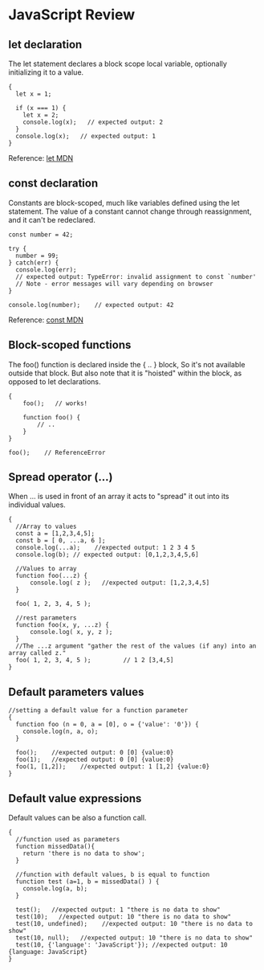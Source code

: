 # JavaScript Review

## let declaration

The let statement declares a block scope local variable, optionally initializing it to a value.

```
{
  let x = 1;

  if (x === 1) {
    let x = 2;
    console.log(x);   // expected output: 2
  }
  console.log(x);   // expected output: 1
}
```

Reference: [let MDN](https://developer.mozilla.org/en-US/docs/Web/JavaScript/Reference/Statements/let)

## const declaration

Constants are block-scoped, much like variables defined using the let statement. The value of a constant cannot change through reassignment, and it can't be redeclared.

```
const number = 42;

try {
  number = 99;
} catch(err) {
  console.log(err);
  // expected output: TypeError: invalid assignment to const `number'
  // Note - error messages will vary depending on browser
}

console.log(number);    // expected output: 42
```

Reference: [const MDN](https://developer.mozilla.org/en-US/docs/Web/JavaScript/Reference/Statements/const)

## Block-scoped functions

The foo() function is declared inside the { .. } block, So it's not available outside that block.
But also note that it is "hoisted" within the block, as opposed to let declarations.

```
{
	foo();   // works!

	function foo() {
		// ..
	}
}

foo();    // ReferenceError
```

## Spread operator (...)

When ... is used in front of an array it acts to "spread" it out into its individual values.

```
{
  //Array to values
  const a = [1,2,3,4,5];
  const b = [ 0, ...a, 6 ];
  console.log(...a);    //expected output: 1 2 3 4 5
  console.log(b); // expected output: [0,1,2,3,4,5,6]

  //Values to array
  function foo(...z) {
	  console.log( z );   //expected output: [1,2,3,4,5]
  }

  foo( 1, 2, 3, 4, 5 );

  //rest parameters
  function foo(x, y, ...z) {
	  console.log( x, y, z );
  }
  //The ...z argument "gather the rest of the values (if any) into an array called z."
  foo( 1, 2, 3, 4, 5 );			// 1 2 [3,4,5]
}
```

## Default parameters values

```
//setting a default value for a function parameter
{
  function foo (n = 0, a = [0], o = {'value': '0'}) {
    console.log(n, a, o);
  }

  foo();    //expected output: 0 [0] {value:0}
  foo(1);   //expected output: 0 [0] {value:0}
  foo(1, [1,2]);    //expected output: 1 [1,2] {value:0}
}
```

## Default value expressions

Default values can be also a function call.

```
{
  //function used as parameters
  function missedData(){
    return 'there is no data to show';
  }

  //function with default values, b is equal to function
  function test (a=1, b = missedData() ) {
    console.log(a, b);
  }

  test();   //expected output: 1 "there is no data to show"
  test(10);   //expected output: 10 "there is no data to show"
  test(10, undefined);    //expected output: 10 "there is no data to show"
  test(10, null);   //expected output: 10 "there is no data to show"
  test(10, {'language': 'JavaScript'}); //expected output: 10 {language: JavaScript}
}
```
